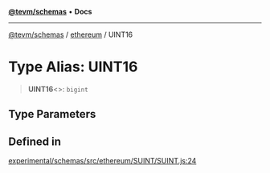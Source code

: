 [**@tevm/schemas**](../../README.md) • **Docs**

***

[@tevm/schemas](../../modules.md) / [ethereum](../README.md) / UINT16

# Type Alias: UINT16

> **UINT16**\<\>: `bigint`

## Type Parameters

## Defined in

[experimental/schemas/src/ethereum/SUINT/SUINT.js:24](https://github.com/qbzzt/tevm-monorepo/blob/main/experimental/schemas/src/ethereum/SUINT/SUINT.js#L24)
